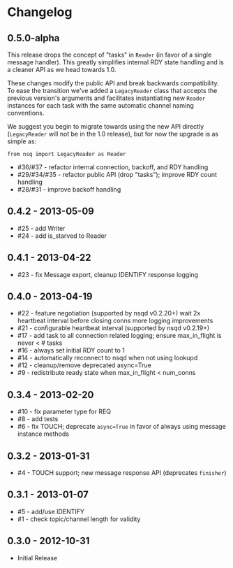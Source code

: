 # Changelog

## 0.5.0-alpha

This release drops the concept of "tasks" in `Reader` (in favor of a single message handler). This
greatly simplifies internal RDY state handling and is a cleaner API as we head towards 1.0.

These changes modify the public API and break backwards compatibility. To ease the transition we've
added a `LegacyReader` class that accepts the previous version's arguments and facilitates
instantiating new `Reader` instances for each task with the same automatic channel naming
conventions.

We suggest you begin to migrate towards using the new API directly (`LegacyReader` will not be
in the 1.0 release), but for now the upgrade is as simple as:

    from nsq import LegacyReader as Reader

 * #36/#37 - refactor internal connection, backoff, and RDY handling
 * #29/#34/#35 - refactor public API (drop "tasks"); improve RDY count handling
 * #28/#31 - improve backoff handling

## 0.4.2 - 2013-05-09

 * #25 - add Writer
 * #24 - add is_starved to Reader

## 0.4.1 - 2013-04-22

 * #23 - fix Message export, cleanup IDENTIFY response logging

## 0.4.0 - 2013-04-19

 * #22 - feature negotiation (supported by nsqd v0.2.20+)
         wait 2x heartbeat interval before closing conns
         more logging improvements
 * #21 - configurable heartbeat interval (supported by nsqd v0.2.19+)
 * #17 - add task to all connection related logging; ensure max_in_flight is never < # tasks
 * #16 - always set initial RDY count to 1
 * #14 - automatically reconnect to nsqd when not using lookupd
 * #12 - cleanup/remove deprecated async=True
 * #9 - redistribute ready state when max_in_flight < num_conns

## 0.3.4 - 2013-02-20
 
 * #10 - fix parameter type for REQ
 * #8 - add tests
 * #6 - fix TOUCH; deprecate `async=True` in favor of always using message instance methods

## 0.3.2 - 2013-01-31

 * #4 - TOUCH support; new message response API (deprecates `finisher`)

## 0.3.1 - 2013-01-07

 * #5 - add/use IDENTIFY
 * #1 - check topic/channel length for validity

## 0.3.0 - 2012-10-31

 * Initial Release
